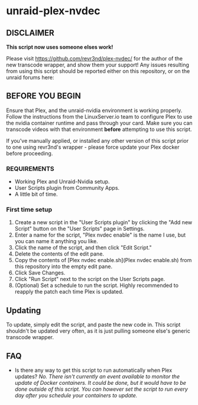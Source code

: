 # unraid-plex-nvdec

## DISCLAIMER
__This script now uses someone elses work!__

Please visit https://github.com/revr3nd/plex-nvdec/ for the author of the new transcode wrapper, and show them your support!
Any issues resulting from using this script should be reported either on this repository, or on the unraid forums here:

## BEFORE YOU BEGIN
Ensure that Plex, and the unraid-nvidia environment is working properly. Follow the instructions from the LinuxServer.io team to configure Plex to use the nvidia container runtime and pass through your card. Make sure you can transcode videos with that environment __before__ attempting to use this script.

If you've manually applied, or installed any other version of this script prior to one using revr3nd's wrapper - please force update your Plex docker before proceeding.

### REQUIREMENTS
* Working Plex and Unraid-Nvidia setup.
* User Scripts plugin from Community Apps.
* A little bit of time.

### First time setup
1. Create a new script in the "User Scripts plugin" by clicking the "Add new Script" button on the "User Scripts" page in Settings.
2. Enter a name for the script, "Plex nvdec enable" is the name I use, but you can name it anything you like.
3. Click the name of the script, and then click "Edit Script."
4. Delete the contents of the edit pane.
5. Copy the contents of [Plex nvdec enable.sh](Plex nvdec enable.sh) from this repository into the empty edit pane.
6. Click Save Changes.
7. Click "Run Script" next to the script on the User Scripts page.
8. (Optional) Set a schedule to run the script. Highly recommended to reapply the patch each time Plex is updated.

## Updating

To update, simply edit the script, and paste the new code in. This script shouldn't be updated very often, as it is just pulling someone else's generic transcode wrapper.

## FAQ

* Is there any way to get this script to run automatically when Plex updates?  _No. There isn't currently an event available to monitor the update of Docker containers. It could be done, but it would have to be done outside of this script. You can however set the script to run every day after you schedule your containers to update._
